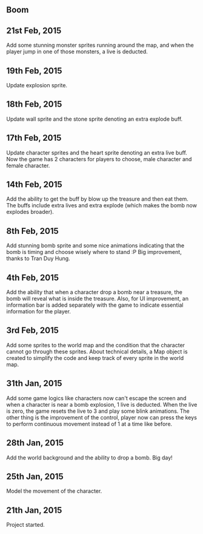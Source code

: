 ## Boom

## 21st Feb, 2015

Add some stunning monster sprites running around the map, and when the player jump in one of
those monsters, a live is deducted. 

## 19th Feb, 2015

Update explosion sprite.

## 18th Feb, 2015

Update wall sprite and the stone sprite denoting an extra explode buff.

## 17th Feb, 2015

Update character sprites and the heart sprite denoting an extra live buff. Now the game has 2
characters for players to choose, male character and female character.

## 14th Feb, 2015

Add the ability to get the buff by blow up the treasure and then eat them. The buffs include extra lives and 
extra explode (which makes the bomb now explodes broader).

## 8th Feb, 2015

Add stunning bomb sprite and some nice animations indicating that the bomb is timing and choose wisely where to
stand :P Big improvement, thanks to Tran Duy Hung.

## 4th Feb, 2015

Add the ability that when a character drop a bomb near a treasure, the bomb will reveal what is inside the treasure.
Also, for UI improvement, an information bar is added separately with the game to indicate essential information for 
the player.

## 3rd Feb, 2015

Add some sprites to the world map and the condition that the character cannot go through these sprites. 
About technical details, a Map object is created to simplify the code and keep track of every sprite in 
the world map. 

## 31th Jan, 2015

Add some game logics like characters now can't escape the screen and when a character is near a bomb
explosion, 1 live is deducted. When the live is zero, the game resets the live to 3 and play some blink 
animations. The other thing is the improvement of the control, player now can press the keys to perform 
continuous movement instead of 1 at a time like before.

## 28th Jan, 2015

Add the world background and the ability to drop a bomb. Big day! 

## 25th Jan, 2015

Model the movement of the character.

## 21th Jan, 2015

Project started.
